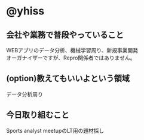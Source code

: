 # @yhiss

## 会社や業務で普段やっていること
WEBアプリのデータ分析、機械学習周り、新規事業開発  
オーガナイザーですが、Repro関係者ではありません。

## (option)教えてもいいよという領域
データ分析周り

## 今日取り組むこと
Sports analyst meetupのLT用の題材探し
